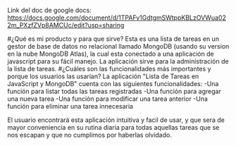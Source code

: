 Link del doc de google docs: https://docs.google.com/document/d/1TPAFv1GdtgmSWtppKBLzOVWua022m_PXzfZVp8AMCUc/edit?usp=sharing

#¿Qué es mi producto y para que sirve?
Esta es una lista de tareas en un gestor de base de datos no relacional llamado MongoDB (usando su version en la nube MongoDB Atlas), la cual esta conectado a una aplicación de javascript para su fácil manejo. La aplicación sirve para la administración de la lista de tareas.
#¿Cuáles son las funcionalidades más importantes y porque los usuarios las usarían?
La aplicación "Lista de Tareas en JavaScript y MongoDB" cuenta con las siguientes funcionalidades:
-Una función para listar todas las tareas registradas
-Una función para agregar una nueva tarea
-Una función para modificar una tarea anterior
-Una función para eliminar una tarea innecesaria

El usuario encontrará esta aplicación intuitiva y facil de usar, y que sera de mayor conveniencia en su rutina diaria para todas aquellas tareas que se nos escapan y que no cumplimos por haberlas olvidado.